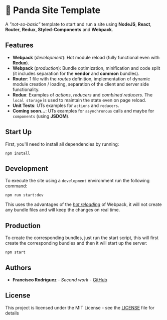 # &#128060; Panda Site Template

A _"not-so-basic"_ template to start and run a site using **NodeJS**, **React**, **Router**, **Redux**, **Styled-Components** and **Webpack**.

## Features

- **Webpack** (_development_): Hot module reload (fully functional even with **Redux**).
- **Webpack** (_production_): Bundle optimization, minification and code split (it includes separation for the **vendor** and **common** bundles).
- **Router**: 1 file with the _routes_ definition, implementation of dynamic module creation / loading, separation of the client and server side functionality.
- **Redux**: Examples of _actions_, _reducers_ and _combined reducers_. The ``local storage`` is used to maintain the state even on page reload.
- **Unit Tests**: UTs examples for ``actions`` and ``reducers``.
- **Coming soon...**: UTs examples for ``asynchronous`` calls and maybe for ``components`` (using **JSDOM**).

## Start Up

First, you'll need to install all dependencies by running:

```
npm install
```

## Development

To execute the site using a ``development`` environment run the following command:

```
npm run start:dev
```
This uses the advantages of the [_hot reloading_](https://webpack.js.org/concepts/hot-module-replacement/) of Webpack, it will not create any bundle files and will keep the changes on real time.

## Production

To create the corresponding bundles, just run the start script, this will first create the corresponding bundles and then it will start up the server:

```
npm start
```

## Authors

* **Francisco Rodríguez** - *Second work* - [GitHub](https://github.com/pecadorcelestial/)

## License

This project is licensed under the MIT License - see the [LICENSE](LICENSE) file for details